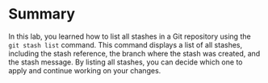 # Summary

In this lab, you learned how to list all stashes in a Git repository using the `git stash list` command. This command displays a list of all stashes, including the stash reference, the branch where the stash was created, and the stash message. By listing all stashes, you can decide which one to apply and continue working on your changes.

